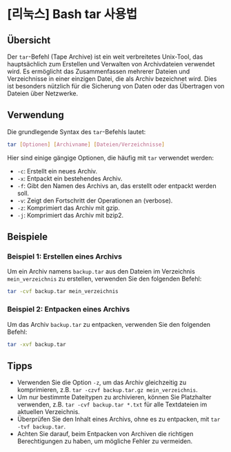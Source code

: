 # [리눅스] Bash tar 사용법

## Übersicht
Der `tar`-Befehl (Tape Archive) ist ein weit verbreitetes Unix-Tool, das hauptsächlich zum Erstellen und Verwalten von Archivdateien verwendet wird. Es ermöglicht das Zusammenfassen mehrerer Dateien und Verzeichnisse in einer einzigen Datei, die als Archiv bezeichnet wird. Dies ist besonders nützlich für die Sicherung von Daten oder das Übertragen von Dateien über Netzwerke.

## Verwendung
Die grundlegende Syntax des `tar`-Befehls lautet:

```bash
tar [Optionen] [Archivname] [Dateien/Verzeichnisse]
```

Hier sind einige gängige Optionen, die häufig mit `tar` verwendet werden:

- `-c`: Erstellt ein neues Archiv.
- `-x`: Entpackt ein bestehendes Archiv.
- `-f`: Gibt den Namen des Archivs an, das erstellt oder entpackt werden soll.
- `-v`: Zeigt den Fortschritt der Operationen an (verbose).
- `-z`: Komprimiert das Archiv mit gzip.
- `-j`: Komprimiert das Archiv mit bzip2.

## Beispiele
### Beispiel 1: Erstellen eines Archivs
Um ein Archiv namens `backup.tar` aus den Dateien im Verzeichnis `mein_verzeichnis` zu erstellen, verwenden Sie den folgenden Befehl:

```bash
tar -cvf backup.tar mein_verzeichnis
```

### Beispiel 2: Entpacken eines Archivs
Um das Archiv `backup.tar` zu entpacken, verwenden Sie den folgenden Befehl:

```bash
tar -xvf backup.tar
```

## Tipps
- Verwenden Sie die Option `-z`, um das Archiv gleichzeitig zu komprimieren, z.B. `tar -czvf backup.tar.gz mein_verzeichnis`.
- Um nur bestimmte Dateitypen zu archivieren, können Sie Platzhalter verwenden, z.B. `tar -cvf backup.tar *.txt` für alle Textdateien im aktuellen Verzeichnis.
- Überprüfen Sie den Inhalt eines Archivs, ohne es zu entpacken, mit `tar -tvf backup.tar`.
- Achten Sie darauf, beim Entpacken von Archiven die richtigen Berechtigungen zu haben, um mögliche Fehler zu vermeiden.
